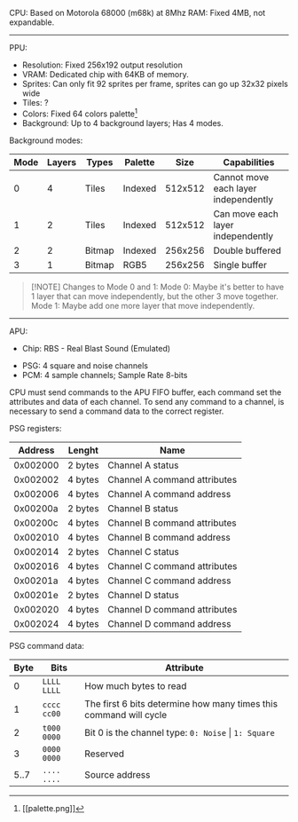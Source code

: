 
CPU: Based on Motorola 68000 (m68k) at 8Mhz
RAM: Fixed 4MB, not expandable.

---

PPU:
- Resolution: Fixed 256x192 output resolution
- VRAM: Dedicated chip with 64KB of memory.
- Sprites: Can only fit 92 sprites per frame, sprites can go up 32x32 pixels wide
- Tiles: ?
- Colors: Fixed 64 colors palette[^1]
- Background: Up to 4 background layers; Has 4 modes.

Background modes:

| Mode | Layers | Types  | Palette | Size    | Capabilities                         |
| ---- | ------ | ------ | ------- | ------- | ------------------------------------ |
| 0    | 4      | Tiles  | Indexed | 512x512 | Cannot move each layer independently |
| 1    | 2      | Tiles  | Indexed | 512x512 | Can move each layer independently    |
| 2    | 2      | Bitmap | Indexed | 256x256 | Double buffered                      |
| 3    | 1      | Bitmap | RGB5    | 256x256 | Single buffer                        |

> [!NOTE] Changes to Mode 0 and 1:
> Mode 0: Maybe it's better to have 1 layer that can move independently, but the other 3 move together.
> Mode 1: Maybe add one more layer that move independently.

---

APU:
- Chip: RBS - Real Blast Sound (Emulated)
* PSG: 4 square and noise channels
* PCM: 4 sample channels; Sample Rate 8-bits

CPU must send commands to the APU FIFO buffer, each command set the attributes and data of each channel. To send any command to a channel, is necessary to send a command data to the correct register.

PSG registers:

| Address  | Lenght  | Name                         |
| -------- | ------- | ---------------------------- |
| 0x002000 | 2 bytes | Channel A status             |
| 0x002002 | 4 bytes | Channel A command attributes |
| 0x002006 | 4 bytes | Channel A command address    |
| 0x00200a | 2 bytes | Channel B status             |
| 0x00200c | 4 bytes | Channel B command attributes |
| 0x002010 | 4 bytes | Channel B command address    |
| 0x002014 | 2 bytes | Channel C status             |
| 0x002016 | 4 bytes | Channel C command attributes |
| 0x00201a | 4 bytes | Channel C command address    |
| 0x00201e | 2 bytes | Channel D status             |
| 0x002020 | 4 bytes | Channel D command attributes |
| 0x002024 | 4 bytes | Channel D command address    |

PSG command data:

| Byte | Bits        | Attribute                                                         |
| ---- | ----------- | ----------------------------------------------------------------- |
| 0    | `LLLL LLLL` | How much bytes to read                                            |
| 1    | `cccc cc00` | The first 6 bits determine how many times this command will cycle |
| 2    | `t000 0000` | Bit 0 is the channel type: `0: Noise` \| `1: Square`              |
| 3    | `0000 0000` | Reserved                                                          |
| 5..7 | `.... ....` | Source address                                                    |

[^1]: [[palette.png]]
